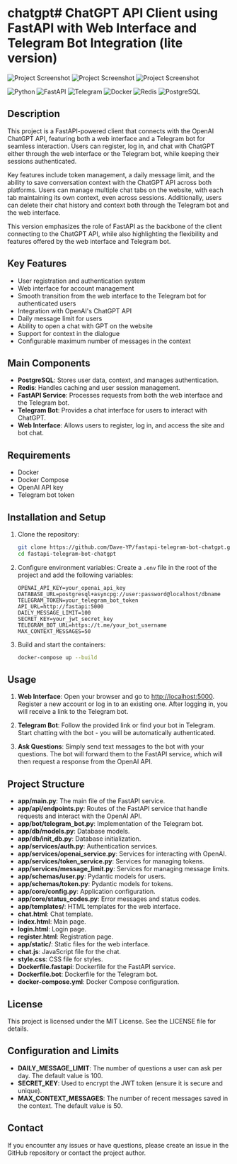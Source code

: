 # chatgpt# ChatGPT API Client using FastAPI with Web Interface and Telegram Bot Integration (lite version)

<img src="./app/static/main.png" alt="Project Screenshot" class="responsive-img">
<img src="./app/static/chat.png" alt="Project Screenshot" class="responsive-img">
<img src="./app/static/tg.png" alt="Project Screenshot" class="responsive-img">

![Python](https://img.shields.io/badge/Python-3776AB?style=for-the-badge&logo=python&logoColor=white)
![FastAPI](https://img.shields.io/badge/FastAPI-009688?style=for-the-badge&logo=fastapi&logoColor=white)
![Telegram](https://img.shields.io/badge/Telegram-2CA5E0?style=for-the-badge&logo=telegram&logoColor=white)
![Docker](https://img.shields.io/badge/Docker-2496ED?style=for-the-badge&logo=docker&logoColor=white)
![Redis](https://img.shields.io/badge/Redis-DC382D?style=for-the-badge&logo=redis&logoColor=white)
![PostgreSQL](https://img.shields.io/badge/PostgreSQL-336791?style=for-the-badge&logo=postgresql&logoColor=white)

## Description

This project is a FastAPI-powered client that connects with the OpenAI ChatGPT API, featuring both a web interface and a Telegram bot for seamless interaction. Users can register, log in, and chat with ChatGPT either through the web interface or the Telegram bot, while keeping their sessions authenticated.

Key features include token management, a daily message limit, and the ability to save conversation context with the ChatGPT API across both platforms. Users can manage multiple chat tabs on the website, with each tab maintaining its own context, even across sessions. Additionally, users can delete their chat history and context both through the Telegram bot and the web interface.

This version emphasizes the role of FastAPI as the backbone of the client connecting to the ChatGPT API, while also highlighting the flexibility and features offered by the web interface and Telegram bot.

## Key Features

- User registration and authentication system
- Web interface for account management
- Smooth transition from the web interface to the Telegram bot for authenticated users
- Integration with OpenAI's ChatGPT API
- Daily message limit for users
- Ability to open a chat with GPT on the website
- Support for context in the dialogue
- Configurable maximum number of messages in the context

## Main Components

- **PostgreSQL**: Stores user data, context, and manages authentication.
- **Redis**: Handles caching and user session management.
- **FastAPI Service**: Processes requests from both the web interface and the Telegram bot.
- **Telegram Bot**: Provides a chat interface for users to interact with ChatGPT.
- **Web Interface**: Allows users to register, log in, and access the site and bot chat.

## Requirements

- Docker
- Docker Compose
- OpenAI API key
- Telegram bot token

## Installation and Setup

1. Clone the repository:

   ```bash
   git clone https://github.com/Dave-YP/fastapi-telegram-bot-chatgpt.git
   cd fastapi-telegram-bot-chatgpt
    ```

2. Configure environment variables:
    Create a `.env` file in the root of the project and add the following variables:

    ```env
    OPENAI_API_KEY=your_openai_api_key
    DATABASE_URL=postgresql+asyncpg://user:password@localhost/dbname
    TELEGRAM_TOKEN=your_telegram_bot_token
    API_URL=http://fastapi:5000
    DAILY_MESSAGE_LIMIT=100
    SECRET_KEY=your_jwt_secret_key
    TELEGRAM_BOT_URL=https://t.me/your_bot_username
    MAX_CONTEXT_MESSAGES=50
    ```

3. Build and start the containers:

    ```bash
    docker-compose up --build
    ```

## Usage

1. **Web Interface**:
    Open your browser and go to <http://localhost:5000>.
    Register a new account or log in to an existing one.
    After logging in, you will receive a link to the Telegram bot.

2. **Telegram Bot**:
    Follow the provided link or find your bot in Telegram.
    Start chatting with the bot - you will be automatically authenticated.

3. **Ask Questions**:
    Simply send text messages to the bot with your questions.
    The bot will forward them to the FastAPI service, which will then request a response from the OpenAI API.

## Project Structure

- **app/main.py**: The main file of the FastAPI service.
- **app/api/endpoints.py**: Routes of the FastAPI service that handle requests and interact with the OpenAI API.
- **app/bot/telegram_bot.py**: Implementation of the Telegram bot.
- **app/db/models.py**: Database models.
- **app/db/init_db.py**: Database initialization.
- **app/services/auth.py**: Authentication services.
- **app/services/openai_service.py**: Services for interacting with OpenAI.
- **app/services/token_service.py**: Services for managing tokens.
- **app/services/message_limit.py**: Services for managing message limits.
- **app/schemas/user.py**: Pydantic models for users.
- **app/schemas/token.py**: Pydantic models for tokens.
- **app/core/config.py**: Application configuration.
- **app/core/status_codes.py**: Error messages and status codes.
- **app/templates/**: HTML templates for the web interface.
- **chat.html**: Chat template.
- **index.html**: Main page.
- **login.html**: Login page.
- **register.html**: Registration page.
- **app/static/**: Static files for the web interface.
- **chat.js**: JavaScript file for the chat.
- **style.css**: CSS file for styles.
- **Dockerfile.fastapi**: Dockerfile for the FastAPI service.
- **Dockerfile.bot**: Dockerfile for the Telegram bot.
- **docker-compose.yml**: Docker Compose configuration.

## License

This project is licensed under the MIT License. See the LICENSE file for details.

## Configuration and Limits

- **DAILY_MESSAGE_LIMIT**: The number of questions a user can ask per day. The default value is 100.
- **SECRET_KEY**: Used to encrypt the JWT token (ensure it is secure and unique).
- **MAX_CONTEXT_MESSAGES**: The number of recent messages saved in the context. The default value is 50.

## Contact

If you encounter any issues or have questions, please create an issue in the GitHub repository or contact the project author.

